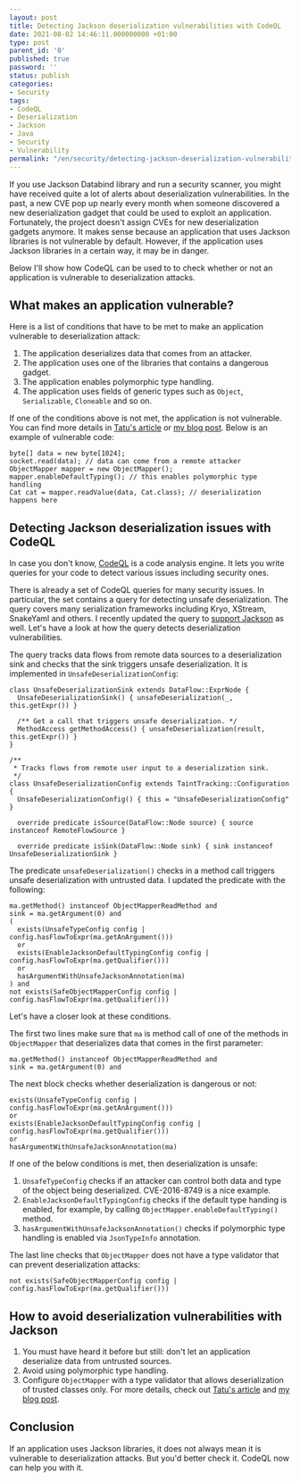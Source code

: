 ```yaml
---
layout: post
title: Detecting Jackson deserialization vulnerabilities with CodeQL
date: 2021-08-02 14:46:11.000000000 +01:00
type: post
parent_id: '0'
published: true
password: ''
status: publish
categories:
- Security
tags:
- CodeQL
- Deserialization
- Jackson
- Java
- Security
- Vulnerability
permalink: "/en/security/detecting-jackson-deserialization-vulnerabilities-with-codeql.html"
---
```

If you use Jackson Databind library and run a security scanner, you might have received quite a lot of alerts about deserialization vulnerabilities. In the past, a new CVE pop up nearly every month when someone discovered a new deserialization gadget that could be used to exploit an application. Fortunately, the project doesn't assign CVEs for new deserialization gadgets anymore. It makes sense because an application that uses Jackson libraries is not vulnerable by default. However, if the application uses Jackson libraries in a certain way, it may be in danger.

Below I'll show how CodeQL can be used to to check whether or not an application is vulnerable to deserialization attacks.

  
  


## What makes an application vulnerable?

Here is a list of conditions that have to be met to make an application vulnerable to deserialization attack:

1. The application deserializes data that comes from an attacker.
2. The application uses one of the libraries that contains a dangerous gadget.
3. The application enables polymorphic type handling.
4. The application uses fields of generic types such as `Object`, `Serializable`, `Cloneable` and so on.

If one of the conditions above is not met, the application is not vulnerable. You can find more details in [Tatu's article](https://cowtowncoder.medium.com/on-jackson-cves-dont-panic-here-is-what-you-need-to-know-54cd0d6e8062) or [my blog post](/en/security/safer-deserialization-with-new-jackson.html). Below is an example of vulnerable code:

```
byte[] data = new byte[1024];
socket.read(data); // data can come from a remote attacker
ObjectMapper mapper = new ObjectMapper();
mapper.enableDefaultTyping(); // this enables polymorphic type handling
Cat cat = mapper.readValue(data, Cat.class); // deserialization happens here
```

## Detecting Jackson deserialization issues with CodeQL

In case you don't know, [CodeQL](https://securitylab.github.com/tools/codeql) is a code analysis engine. It lets you write queries for your code to detect various issues including security ones.

There is already a set of CodeQL queries for many security issues. In particular, the set contains a query for detecting unsafe deserialization. The query covers many serialization frameworks including Kryo, XStream, SnakeYaml and others. I recently updated the query to [support Jackson](https://github.com/github/codeql/pull/5900) as well. Let's have a look at how the query detects deserialization vulnerabilities.

The query tracks data flows from remote data sources to a deserialization sink and checks that the sink triggers unsafe deserialization. It is implemented in `UnsafeDeserializationConfig`:

```
class UnsafeDeserializationSink extends DataFlow::ExprNode {
  UnsafeDeserializationSink() { unsafeDeserialization(_, this.getExpr()) }

  /** Get a call that triggers unsafe deserialization. */
  MethodAccess getMethodAccess() { unsafeDeserialization(result, this.getExpr()) }
}

/**
 * Tracks flows from remote user input to a deserialization sink.
 */
class UnsafeDeserializationConfig extends TaintTracking::Configuration {
  UnsafeDeserializationConfig() { this = "UnsafeDeserializationConfig" }

  override predicate isSource(DataFlow::Node source) { source instanceof RemoteFlowSource }

  override predicate isSink(DataFlow::Node sink) { sink instanceof UnsafeDeserializationSink }
```

The predicate `unsafeDeserialization()` checks in a method call triggers unsafe deserialization with untrusted data. I updated the predicate with the following:

```
ma.getMethod() instanceof ObjectMapperReadMethod and
sink = ma.getArgument(0) and
(
  exists(UnsafeTypeConfig config | config.hasFlowToExpr(ma.getAnArgument()))
  or
  exists(EnableJacksonDefaultTypingConfig config | config.hasFlowToExpr(ma.getQualifier()))
  or
  hasArgumentWithUnsafeJacksonAnnotation(ma)
) and
not exists(SafeObjectMapperConfig config | config.hasFlowToExpr(ma.getQualifier()))
```

Let's have a closer look at these conditions.

The first two lines make sure that `ma` is method call of one of the methods in `ObjectMapper` that deserializes data that comes in the first parameter:

```
ma.getMethod() instanceof ObjectMapperReadMethod and
sink = ma.getArgument(0) and
```

The next block checks whether deserialization is dangerous or not:

```
exists(UnsafeTypeConfig config | config.hasFlowToExpr(ma.getAnArgument()))
or
exists(EnableJacksonDefaultTypingConfig config | config.hasFlowToExpr(ma.getQualifier()))
or
hasArgumentWithUnsafeJacksonAnnotation(ma)
```

If one of the below conditions is met, then deserialization is unsafe:

1. `UnsafeTypeConfig` checks if an attacker can control both data and type of the object being deserialized. CVE-2016-8749 is a nice example.
2. `EnableJacksonDefaultTypingConfig` checks if the default type handing is enabled, for example, by calling `ObjectMapper.enableDefaultTyping()` method.
3. `hasArgumentWithUnsafeJacksonAnnotation()` checks if polymorphic type handling is enabled via `JsonTypeInfo` annotation.

The last line checks that `ObjectMapper` does not have a type validator that can prevent deserialization attacks:

```
not exists(SafeObjectMapperConfig config | config.hasFlowToExpr(ma.getQualifier()))
```

## How to avoid deserialization vulnerabilities with Jackson

1. You must have heard it before but still: don't let an application deserialize data from untrusted sources.
2. Avoid using polymorphic type handling.
3. Configure `ObjectMapper` with a type validator that allows deserialization of trusted classes only. For more details, check out [Tatu's article](https://cowtowncoder.medium.com/jackson-2-10-features-cd880674d8a2) and [my blog post](/en/security/safer-deserialization-with-new-jackson.html).

## Conclusion

If an application uses Jackson libraries, it does not always mean it is vulnerable to deserialization attacks. But you'd better check it. CodeQL now can help you with it.

